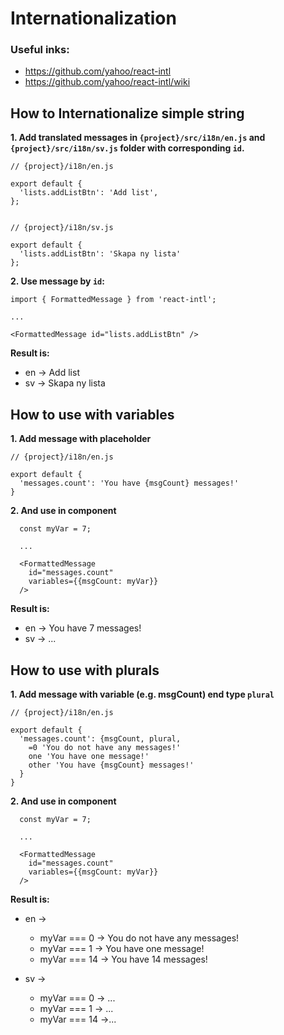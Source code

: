 # Internationalization

### Useful inks:
- https://github.com/yahoo/react-intl
- https://github.com/yahoo/react-intl/wiki

## How to Internationalize simple string
__1. Add translated messages in `{project}/src/i18n/en.js` and `{project}/src/i18n/sv.js` folder with corresponding `id`.__

```
// {project}/i18n/en.js

export default {
  'lists.addListBtn': 'Add list',
};


// {project}/i18n/sv.js

export default {
  'lists.addListBtn': 'Skapa ny lista'
};
```

__2. Use message by `id`:__

```
import { FormattedMessage } from 'react-intl';

...

<FormattedMessage id="lists.addListBtn" />
```

__Result is:__
- en -> Add list
- sv -> Skapa ny lista

## How to use with variables

__1. Add message with placeholder__
```
// {project}/i18n/en.js

export default {
  'messages.count': 'You have {msgCount} messages!'
}
```

__2. And use in component__
```
  const myVar = 7;

  ...

  <FormattedMessage 
    id="messages.count"
    variables={{msgCount: myVar}}
  />
```

__Result is:__
- en -> You have 7 messages!
- sv -> ...

## How to use with plurals

__1. Add message with variable (e.g. msgCount) end type `plural`__
```
// {project}/i18n/en.js

export default {
  'messages.count': {msgCount, plural,
    =0 'You do not have any messages!'
    one 'You have one message!'
    other 'You have {msgCount} messages!'
  }
}
```

__2. And use in component__
```
  const myVar = 7;

  ...

  <FormattedMessage 
    id="messages.count"
    variables={{msgCount: myVar}}
  />
```

__Result is:__
- en ->
  - myVar === 0 -> You do not have any messages!
  - myVar === 1 -> You have one message!
  - myVar === 14 -> You have 14 messages!

- sv -> 
  - myVar === 0 -> ...
  - myVar === 1 -> ...
  - myVar === 14 ->...
  